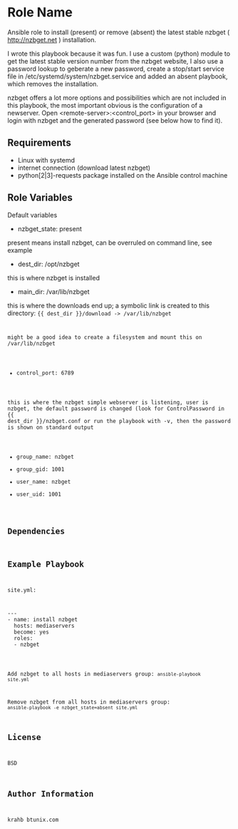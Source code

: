 Role Name
=========

Ansible role to install (present) or remove (absent) the latest stable nzbget ( http://nzbget.net ) installation.

I wrote this playbook because it was fun. I use a custom (python) module to get the latest stable version number from the nzbget website, I also use a password lookup to geberate a new password, create a stop/start service file in /etc/systemd/system/nzbget.service and added an absent playbook, which removes the installation.

nzbget offers a lot more options and possibilities which are not included in this playbook, the most important obvious is the configuration of a newserver. Open &lt;remote-server&gt;:&lt;control_port&gt; in your browser and login with nzbget and the generated password (see below how to find it).


Requirements
------------

- Linux with systemd
- internet connection (download latest nzbget)
- python[2|3]-requests package installed on the Ansible control machine


Role Variables
--------------

Default variables
- nzbget_state: present

present means install nzbget, can be overruled on command line, see example
- dest_dir: /opt/nzbget

this is where nzbget is installed
- main_dir: /var/lib/nzbget

this is where the downloads end up;
a symbolic link is created to this directory:
<code>{{ dest_dir }}/download -> /var/lib/nzbget

might be a good idea to create a filesystem and mount this on /var/lib/nzbget
- control_port: 6789

this is where the nzbget simple webserver is listening, user is nzbget,
the default password is changed (look for ControlPassword in {{ dest_dir }}/nzbget.conf
or run the playbook with -v, then the password is shown on standard output
- group_name: nzbget
- group_gid: 1001
- user_name: nzbget
- user_uid: 1001


Dependencies
------------


Example Playbook
----------------
site.yml:
<pre>
---
- name: install nzbget
  hosts: mediaservers
  become: yes
  roles:
  - nzbget
</pre>
Add nzbget to all hosts in mediaservers group:
<code>ansible-playbook site.yml</code>

Remove nzbget from all hosts in mediaservers group:
<code>ansible-playbook -e nzbget_state=absent site.yml</code>


License
-------

BSD

Author Information
------------------

krahb
btunix.com


